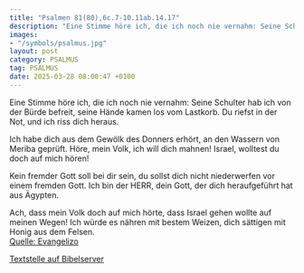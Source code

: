 ```yaml
---
title: "Psalmen 81(80),6c.7-10.11ab.14.17"
description: "Eine Stimme höre ich, die ich noch nie vernahm: Seine Schulter hab ich von der Bürde befreit,  seine Hände kamen los vom Lastkorb. Du riefst in der Not, und ich riss dich heraus.  Ich habe dich aus dem Gewölk des Donners erhört, an den Wassern von Meriba geprüft. Höre, mein Vo...."
images:
- "/symbols/psalmus.jpg"
layout: post
category: PSALMUS
tag: PSALMUS
date: 2025-03-28 08:00:47 +0100
---
```

Eine Stimme höre ich, die ich noch nie vernahm:
Seine Schulter hab ich von der Bürde befreit, 
seine Hände kamen los vom Lastkorb.
Du riefst in der Not, und ich riss dich heraus.

Ich habe dich aus dem Gewölk des Donners erhört,
an den Wassern von Meriba geprüft.
Höre, mein Volk, ich will dich mahnen! 
Israel, wolltest du doch auf mich hören!

Kein fremder Gott soll bei dir sein, 
du sollst dich nicht niederwerfen vor einem fremden Gott.<!--more-->
Ich bin der HERR, dein Gott,
der dich heraufgeführt hat aus Ägypten.

Ach, dass mein Volk doch auf mich hörte, 
dass Israel gehen wollte auf meinen Wegen!
Ich würde es nähren mit bestem Weizen, 
dich sättigen mit Honig aus dem Felsen.<br>
[Quelle: Evangelizo](https://evangeliumtagfuertag.org/DE/gospel)

[Textstelle auf Bibelserver](https://www.bibleserver.com/EU/ps81(80),6c.7-10.11ab.14.17)
